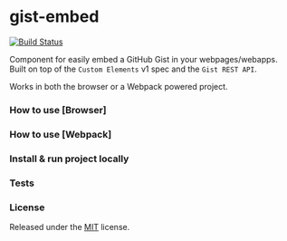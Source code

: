 # gist-embed
[![Build Status](https://travis-ci.org/moebiusmania/gist-embed.svg?branch=master)](https://travis-ci.org/moebiusmania/gist-embed)

Component for easily embed a GitHub Gist in your webpages/webapps. Built on top of the `Custom Elements` v1 spec and the `Gist REST API`.

Works in both the browser or a Webpack powered project.

### How to use [Browser]

### How to use [Webpack]

### Install & run project locally

### Tests

### License
Released under the [MIT](LICENSE) license.